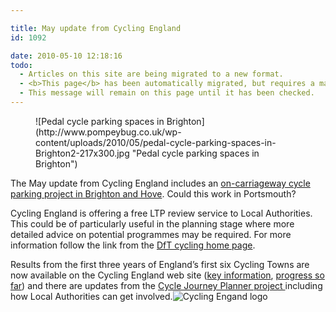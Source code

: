 ```yaml
---

title: May update from Cycling England
id: 1092

date: 2010-05-10 12:18:16
todo:
  - Articles on this site are being migrated to a new format.
  - <b>This page</b> has been automatically migrated, but requires a manual check-&amp;-tune to ensure the format and links all work as expected.
  - This message will remain on this page until it has been checked.
---
```


<figure id="attachment_1095" align="alignright" width="152" caption="Pedal cycle parking spaces in Brighton">![Pedal cycle parking spaces in Brighton](http://www.pompeybug.co.uk/wp-content/uploads/2010/05/pedal-cycle-parking-spaces-in-Brighton2-217x300.jpg "Pedal cycle parking spaces in Brighton")</figure>

The May update from Cycling England includes an [on-carriageway cycle parking project in Brighton and Hove](http://www.dft.gov.uk/cyclingengland/category/scheme-of-the-month/ "On carriageway parking in Brighton and Hove"). Could this work in Portsmouth?

Cycling England is offering a free LTP review service to Local Authorities. This could be of particularly useful in the planning stage where more detailed advice on potential programmes may be required. For more information follow the link from the [DfT cycling home page](http://www.dft.gov.uk/cyclingengland/ "DfT cycling home page").

Results from the first three years of England’s first six Cycling Towns are now available on the Cycling England web site ([key information](http://www.dft.gov.uk/cyclingengland/docs/lift-off-for-cycling_headline-results_2010_final.pdf "Cycling Towns - key information"), [progress so far](http://www.dft.gov.uk/cyclingengland/cycling-cities-towns/results/ "Cycling Towns - progress so far")) and there are updates from the [Cycle Journey Planner project ](http://www.dft.gov.uk/cyclingengland/encouraging-cycling/journey-planner/ "Cycle Journey Planner Project")including how Local Authorities can get involved.![Cycling Engand logo](http://www.pompeybug.co.uk/wp-content/uploads/2010/05/Cycling-Engand-logo.jpg "Cycling Engand logo")